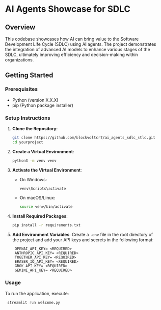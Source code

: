 # AI Agents Showcase for SDLC

## Overview
This codebase showcases how AI can bring value to the Software Development Life Cycle (SDLC) using AI agents. The project demonstrates the integration of advanced AI models to enhance various stages of the SDLC, ultimately improving efficiency and decision-making within organizations.

## Getting Started

### Prerequisites
- Python (version X.X.X)
- pip (Python package installer)

### Setup Instructions

1. **Clone the Repository**:
   ```bash
   git clone https://github.com/blockvoltcr7/ai_agents_sdlc_stlc.git
   cd yourproject
   ```

2. **Create a Virtual Environment**:
   ```bash
   python3 -m venv venv
   ```

3. **Activate the Virtual Environment**:
   - On Windows:
     ```bash
     venv\Scripts\activate
     ```
   - On macOS/Linux:
     ```bash
     source venv/bin/activate
     ```

4. **Install Required Packages**:
   ```bash
   pip install -r requirements.txt
   ```

5. **Add Environment Variables**:
   Create a `.env` file in the root directory of the project and add your API keys and secrets in the following format:
   ```
    OPENAI_API_KEY= <REQUIRED>
    ANTHROPIC_API_KEY= <REQUIRED>
    TOGETHER_API_KEY= <REQUIRED>
    ERASER_IO_API_KEY= <REQUIRED>
    GROK_API_KEY= <REQUIRED>
    GEMINI_API_KEY= <REQUIRED>
   ```

### Usage
To run the application, execute:
   ```
    streamlit run welcome.py
   ```